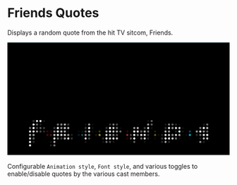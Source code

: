 # Friends Quotes

Displays a random quote from the hit TV sitcom, Friends.

<img src="./screenshot.gif" width="640">

Configurable `Animation style`, `Font style`, and various toggles to enable/disable quotes by the various cast members.